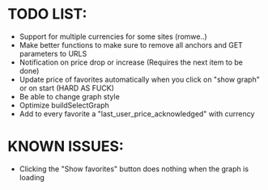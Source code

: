 # TODO LIST:
* Support for multiple currencies for some sites (romwe..)
* Make better functions to make sure to remove all anchors and GET parameters to URLS
* Notification on price drop or increase (Requires the next item to be done)
* Update price of favorites automatically when you click on "show graph" or on start (HARD AS FUCK)
* Be able to change graph style
* Optimize buildSelectGraph
* Add to every favorite a "last_user_price_acknowledged" with currency

# KNOWN ISSUES:
* Clicking the "Show favorites" button does nothing when the graph is loading